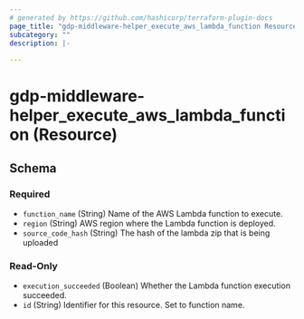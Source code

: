 ```yaml
---
# generated by https://github.com/hashicorp/terraform-plugin-docs
page_title: "gdp-middleware-helper_execute_aws_lambda_function Resource - gdp-middleware-helper"
subcategory: ""
description: |-
  
---
```


# gdp-middleware-helper_execute_aws_lambda_function (Resource)





<!-- schema generated by tfplugindocs -->
## Schema

### Required

- `function_name` (String) Name of the AWS Lambda function to execute.
- `region` (String) AWS region where the Lambda function is deployed.
- `source_code_hash` (String) The hash of the lambda zip that is being uploaded

### Read-Only

- `execution_succeeded` (Boolean) Whether the Lambda function execution succeeded.
- `id` (String) Identifier for this resource. Set to function name.
